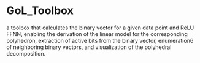 # GoL_Toolbox
a toolbox that calculates the binary vector for a given data point and ReLU FFNN, enabling the derivation of the linear model for the corresponding polyhedron, extraction of active bits from the binary vector, enumeration6 of neighboring binary vectors, and visualization of the polyhedral decomposition.

